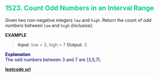 <h2 style="color:#0C9;">1523. Count Odd Numbers in an Interval Range</h2>

Given two non-negative integers `low` and `high`. Return the count of *odd numbers* between `low` and `high` *(inclusive)*.

**EXAMPLE**
>**Input**: low = 3, high = 7
**Output**: 3

<p style="color:#007;">
<b>Explanation</b><br>
The odd numbers between 3 and 7 are [3,5,7].
</p>

**[leetcode url](https://leetcode.com/problems/count-odd-numbers-in-an-interval-range/description/)**

